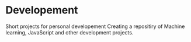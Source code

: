 # Developement
Short projects for personal developement
Creating a repositiry of Machine learning, JavaScript and other development projects.
